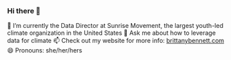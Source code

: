 ### Hi there 👋


🔭 I’m currently the Data Director at Sunrise Movement, the largest youth-led climate organization in the United States 
💬 Ask me about how to leverage data for climate
📫 Check out my website for more info: [brittanybennett.com](https://www.brittanybennett.com/)
😄 Pronouns: she/her/hers

